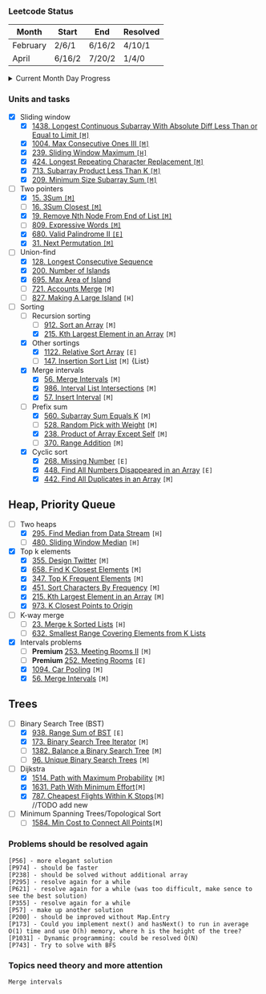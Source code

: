 ### Leetcode Status

| Month    | Start  | End    | Resolved |
|----------|--------|--------|----------|
| February | 2/6/1  | 6/16/2 | 4/10/1   |
| April    | 6/16/2 | 7/20/2 | 1/4/0    |

<details>
<summary>Current Month Day Progress</summary>
01.06.22 8/21/2 <br>
02.06.22 9/21/2 <br>
03.06.22 9/22/2 <br>
06.06.22 10/26/3 <br>
07.06.22 10/27/3 <br>
08.06.22 10/29/4 <br>
09.06.22 11/32/4 <br>
10.06.22 11/33/4 <br>
11.06.22 13/34/4 <br>
13.06.22 13/35/4 <br>
15.06.22 14/37/4 <br>
16.06.22 14/38/4 <br>
19.06.22 14/40/4 <br>
20.06.22 15/41/4 <br>
21.06.22 15/42/4 <br>
23.06.22 16/44/4 <br>
</details>

### Units and tasks

- [X] Sliding window
    - [X] [1438. Longest Continuous Subarray With Absolute Diff Less Than or Equal to Limit `[M]`](https://leetcode.com/problems/longest-continuous-subarray-with-absolute-diff-less-than-or-equal-to-limit/)
    - [X] [1004. Max Consecutive Ones III `[M]`](https://leetcode.com/problems/max-consecutive-ones-iii/)
    - [X] [239. Sliding Window Maximum `[H]`](https://leetcode.com/problems/sliding-window-maximum/)
    - [X] [424. Longest Repeating Character Replacement `[M]`](https://leetcode.com/problems/longest-repeating-character-replacement/)
    - [X] [713. Subarray Product Less Than K `[M]`](https://leetcode.com/problems/subarray-product-less-than-k/)
    - [X] [209. Minimum Size Subarray Sum `[M]`](https://leetcode.com/problems/minimum-size-subarray-sum/)

- [ ] Two pointers
    - [X] [15. 3Sum `[M]`](https://leetcode.com/problems/3sum/)
    - [ ] [16. 3Sum Closest `[M]`](https://leetcode.com/problems/3sum-closest/)
    - [X] [19. Remove Nth Node From End of List `[M]`](https://leetcode.com/problems/remove-nth-node-from-end-of-list/)
    - [ ] [809. Expressive Words `[M]`](https://leetcode.com/problems/expressive-words/)
    - [X] [680. Valid Palindrome II `[E]`](https://leetcode.com/problems/valid-palindrome-ii/)
    - [X] [31. Next Permutation `[M]`](https://leetcode.com/problems/next-permutation/)

- [ ] Union-find
    - [X] [128. Longest Consecutive Sequence](https://leetcode.com/problems/longest-consecutive-sequence/)
    - [X] [200. Number of Islands](https://leetcode.com/problems/number-of-islands/)
    - [X] [695. Max Area of Island](https://leetcode.com/problems/max-area-of-island/)
    - [ ] [721. Accounts Merge](https://leetcode.com/problems/accounts-merge/submissions/) `[M]`
    - [ ] [827. Making A Large Island](https://leetcode.com/problems/making-a-large-island/) `[H]`

- [ ] Sorting
    - [ ] Recursion sorting
        - [ ] [912. Sort an Array](https://leetcode.com/problems/sort-an-array/) `[M]`
        - [X] [215. Kth Largest Element in an Array](https://leetcode.com/problems/kth-largest-element-in-an-array/) `[M]`
    - [X] Other sortings
        - [X] [1122. Relative Sort Array](https://leetcode.com/problems/relative-sort-array/) `[E]`
        - [ ] [147. Insertion Sort List](https://leetcode.com/problems/insertion-sort-list/) `[M]` {List}
    - [X] Merge intervals
        - [X] [56. Merge Intervals](https://leetcode.com/problems/merge-intervals/) `[M]`
        - [X] [986. Interval List Intersections](https://leetcode.com/problems/interval-list-intersections/) `[M]`
        - [X] [57. Insert Interval](https://leetcode.com/problems/insert-interval/) `[M]`
    - [ ] Prefix sum
        - [X] [560. Subarray Sum Equals K](https://leetcode.com/problems/subarray-sum-equals-k/) `[M]`
        - [ ] [528. Random Pick with Weight](https://leetcode.com/problems/random-pick-with-weight/) `[M]`
        - [X] [238. Product of Array Except Self](https://leetcode.com/problems/product-of-array-except-self/) `[M]`
        - [ ] [370. Range Addition](https://leetcode.com/problems/range-addition/) `[M]`
    - [X] Cyclic sort
        - [X] [268. Missing Number](https://leetcode.com/problems/missing-number/) `[E]`
        - [X] [448. Find All Numbers Disappeared in an Array](https://leetcode.com/problems/find-all-numbers-disappeared-in-an-array/) `[E]`
        - [X] [442. Find All Duplicates in an Array](https://leetcode.com/problems/find-all-duplicates-in-an-array/) `[M]`

## Heap, Priority Queue

- [ ] Two heaps
    - [X] [295. Find Median from Data Stream](https://leetcode.com/problems/find-median-from-data-stream/) `[H]`
    - [ ] [480. Sliding Window Median](https://leetcode.com/problems/sliding-window-median/) `[H]`
- [X] Top k elements
    - [X] [355. Design Twitter](https://leetcode.com/problems/design-twitter/) `[M]`
    - [X] [658. Find K Closest Elements](https://leetcode.com/problems/find-k-closest-elements/) `[M]`
    - [X] [347. Top K Frequent Elements](https://leetcode.com/problems/top-k-frequent-elements/) `[M]`
    - [X] [451. Sort Characters By Frequency](https://leetcode.com/problems/sort-characters-by-frequency/) `[M]`
    - [X] [215. Kth Largest Element in an Array](https://leetcode.com/problems/kth-largest-element-in-an-array/) `[M]`
    - [X] [973. K Closest Points to Origin](https://leetcode.com/problems/k-closest-points-to-origin/)
- [ ] K-way merge
    - [ ] [23. Merge k Sorted Lists](https://leetcode.com/problems/merge-k-sorted-lists/) `[H]`
    - [ ] [632. Smallest Range Covering Elements from K Lists](https://leetcode.com/problems/smallest-range-covering-elements-from-k-lists/)
- [X] Intervals problems
    - [ ] **Premium** [253. Meeting Rooms II](https://leetcode.com/problems/meeting-rooms-ii/) `[M]`
    - [ ] **Premium** [252. Meeting Rooms](https://leetcode.com/problems/meeting-rooms/) `[E]`
    - [X] [1094. Car Pooling](https://leetcode.com/problems/car-pooling/) `[M]`
    - [X] [56. Merge Intervals](https://leetcode.com/problems/merge-intervals/) `[M]`

## Trees

- [ ] Binary Search Tree (BST)
    - [X] [938. Range Sum of BST](https://leetcode.com/problems/range-sum-of-bst/) `[E]`
    - [X] [173. Binary Search Tree Iterator](https://leetcode.com/problems/binary-search-tree-iterator/) `[M]`
    - [ ] [1382. Balance a Binary Search Tree](https://leetcode.com/problems/balance-a-binary-search-tree/) `[M]`
    - [ ] [96. Unique Binary Search Trees](https://leetcode.com/problems/unique-binary-search-trees/) `[M]`
- [ ] Dijkstra
    - [X] [1514. Path with Maximum Probability](https://leetcode.com/problems/path-with-maximum-probability/) `[M]`
    - [X] [1631. Path With Minimum Effort](https://leetcode.com/problems/path-with-minimum-effort/)`[M]`
    - [X] [787. Cheapest Flights Within K Stops](https://leetcode.com/problems/cheapest-flights-within-k-stops/)`[M]`
<br>//TODO add new
- [ ] Minimum Spanning Trees/Topological Sort
    - [ ] [1584. Min Cost to Connect All Points](https://leetcode.com/problems/min-cost-to-connect-all-points/)`[M]`

### Problems should be resolved again

`[P56] - more elegant solution` <br>
`[P974] - should be faster` <br>
`[P238] - should be solved without additional array` <br>
`[P295] - resolve again for a while` <br>
`[P621] - resolve again for a while (was too difficult, make sence to see the best solution)` <br>
`[P355] - resolve again for a while` <br>
`[P57] - make up another solution` <br>
`[P200] - should be improved without Map.Entry` <br>
`[P173] - Could you implement next() and hasNext() to run in average O(1) time and use O(h) memory, where h is the height of the tree?` <br>
`[P1031] - Dynamic programming: could be resolved O(N)` <br>
`[P743] - Try to solve with BFS` <br>

### Topics need theory and more attention

`Merge intervals`

